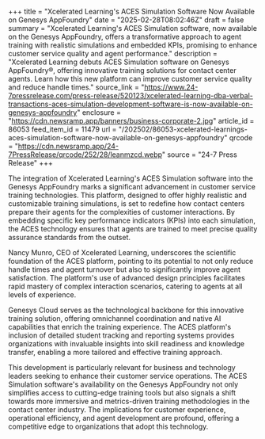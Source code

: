 +++
title = "Xcelerated Learning's ACES Simulation Software Now Available on Genesys AppFoundry"
date = "2025-02-28T08:02:46Z"
draft = false
summary = "Xcelerated Learning's ACES Simulation software, now available on the Genesys AppFoundry, offers a transformative approach to agent training with realistic simulations and embedded KPIs, promising to enhance customer service quality and agent performance."
description = "Xcelerated Learning debuts ACES Simulation software on Genesys AppFoundry®, offering innovative training solutions for contact center agents. Learn how this new platform can improve customer service quality and reduce handle times."
source_link = "https://www.24-7pressrelease.com/press-release/520123/xcelerated-learning-dba-verbal-transactions-aces-simulation-development-software-is-now-available-on-genesys-appfoundry"
enclosure = "https://cdn.newsramp.app/banners/business-corporate-2.jpg"
article_id = 86053
feed_item_id = 11479
url = "/202502/86053-xcelerated-learnings-aces-simulation-software-now-available-on-genesys-appfoundry"
qrcode = "https://cdn.newsramp.app/24-7PressRelease/qrcode/252/28/leanmzcd.webp"
source = "24-7 Press Release"
+++

<p>The integration of Xcelerated Learning's ACES Simulation software into the Genesys AppFoundry marks a significant advancement in customer service training technologies. This platform, designed to offer highly realistic and customizable training simulations, is set to redefine how contact centers prepare their agents for the complexities of customer interactions. By embedding specific key performance indicators (KPIs) into each simulation, the ACES technology ensures that agents are trained to meet precise quality assurance standards from the outset.</p><p>Nancy Munro, CEO of Xcelerated Learning, underscores the scientific foundation of the ACES platform, pointing to its potential to not only reduce handle times and agent turnover but also to significantly improve agent satisfaction. The platform's use of advanced design principles facilitates rapid mastery of complex interaction scenarios, catering to agents at all levels of experience.</p><p>Genesys Cloud serves as the technological backbone for this innovative training solution, offering omnichannel coordination and native AI capabilities that enrich the training experience. The ACES platform's inclusion of detailed student tracking and reporting systems provides organizations with invaluable insights into skill readiness and knowledge transfer, enabling a more tailored and effective training approach.</p><p>This development is particularly relevant for business and technology leaders seeking to enhance their customer service operations. The ACES Simulation software's availability on the Genesys AppFoundry not only simplifies access to cutting-edge training tools but also signals a shift towards more immersive and metrics-driven training methodologies in the contact center industry. The implications for customer experience, operational efficiency, and agent development are profound, offering a competitive edge to organizations that adopt this technology.</p>